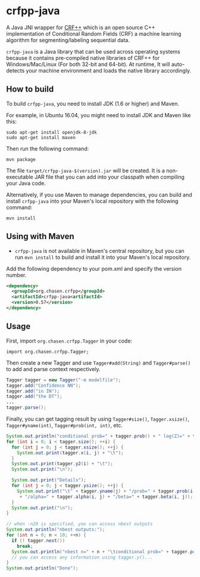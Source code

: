 crfpp-java
===

A Java JNI wrapper for [CRF++](https://github.com/taku910/crfpp) which is an open source C++ implementation of Conditional Random Fields (CRF) a machine learning algorithm for segmenting/labeling sequential data.

`crfpp-java` is a Java library that can be used across operating systems because it contains pre-compiled native libraries of CRF++ for Windows/Mac/Linux (For both 32-bit and 64-bit). At runtime, It will auto-detects your machine environment and loads the native library accordingly.

How to build
---

To build `crfpp-java`, you need to install JDK (1.6 or higher) and Maven.

For example, in Ubuntu 16.04, you might need to install JDK and Maven like this:
```
sudo apt-get install openjdk-8-jdk
sudo apt-get install maven
```

Then run the following command:

```
mvn package
```

The file `target/crfpp-java-$(version).jar` will be created. It is a non-executable JAR file that you can add into your classpath when compiling your Java code.

Alternatively, if you use Maven to manage dependencies, you can build and install `crfpp-java` into your Maven's local repository with the following command:

```
mvn install
```

Using with Maven
----------------

- `crfpp-java` is not available in Maven's central repository, but you can run `mvn install` to build and install it into your Maven's local repository.

Add the following dependency to your pom.xml and specify the version number.

```xml
<dependency>
  <groupId>org.chasen.crfpp</groupId>
  <artifactId>crfpp-java<artifactId>
  <version>0.57</version>
</dependency>
```

Usage
-----

First, import `org.chasen.crfpp.Tagger` in your code:

`import org.chasen.crfpp.Tagger;`

Then create a new Tagger and use `Tagger#add(String)` and `Tagger#parse()` to add and parse context respectively.

```java
Tagger tagger = new Tagger("-m modelfile");
tagger.add("Confidence NN");
tagger.add("in IN");
tagger.add("the DT");
...
tagger.parse();
```

Finally, you can get tagging result by using `Tagger#size()`, `Tagger.xsize()`, `Tagger#yname(int)`, `Tagger#prob(int, int)`, etc.

```java
System.out.println("conditional prob=" + tagger.prob() + " log(Z)=" + tagger.Z());
for (int i = 0; i < tagger.size(); ++i) {
  for (int j = 0; j < tagger.xsize(); ++j) {
    System.out.print(tagger.x(i, j) + "\t");
  }
  System.out.print(tagger.y2(i) + "\t");
  System.out.print("\n");

  System.out.print("Details");
  for (int j = 0; j < tagger.ysize(); ++j) {
    System.out.print("\t" + tagger.yname(j) + "/prob=" + tagger.prob(i,j)
     + "/alpha=" + tagger.alpha(i, j) + "/beta=" + tagger.beta(i, j));
  }
  System.out.print("\n");
}

// when -n20 is specified, you can access nbest outputs
System.out.println("nbest outputs:");
for (int n = 0; n < 10; ++n) {
  if (! tagger.next())
    break;
  System.out.println("nbest n=" + n + "\tconditional prob=" + tagger.prob());
  // you can access any information using tagger.y()...
}
System.out.println("Done");
```
